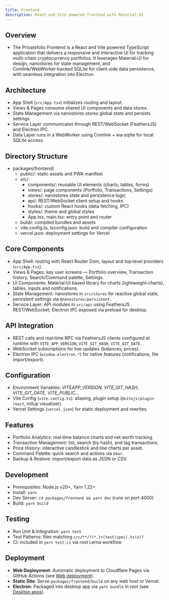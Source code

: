 ```yaml
---
title: Frontend
description: React and Vite powered frontend with Material-UI
---
```


## Overview

- The Privatefolio Frontend is a React and Vite powered TypeScript application that delivers a responsive and interactive UI for tracking multi-chain cryptocurrency portfolios. It leverages Material‑UI for design, nanostores for state management, and Comlink/WebWorker‑backed SQLite for client‑side data persistence, with seamless integration into Electron.

## Architecture

- App Shell (`src/App.tsx`) initializes routing and layout.
- Views & Pages consume shared UI components and data stores.
- State Management via nanostores stores global state and persists settings.
- Service Layer communicates through REST/WebSocket (FeathersJS) and Electron IPC.
- Data Layer runs in a WebWorker using Comlink + wa‑sqlite for local SQLite access.

## Directory Structure

- packages/frontend/
  - public/: static assets and PWA manifest
  - src/
    - components/: reusable UI elements (charts, tables, forms)
    - views/: page components (Portfolio, Transactions, Settings)
    - stores/: nanostores state and persistence logic
    - api/: REST/WebSocket client setup and hooks
    - hooks/: custom React hooks (data fetching, IPC)
    - styles/: theme and global styles
    - App.tsx, main.tsx: entry point and router
  - build/: compiled bundles and assets
  - vite.config.ts, tsconfig.json: build and compiler configuration
  - vercel.json: deployment settings for Vercel

## Core Components

- App Shell: routing with React Router Dom, layout and top‑level providers (`src/App.tsx`).
- Views & Pages: key user screens — Portfolio overview, Transaction history, Search/Command palette, Settings.
- UI Components: Material‑UI based library for charts (lightweight‑charts), tables, inputs and notifications.
- State Management: nanostores in `src/stores` for reactive global state, persistent settings via `@nanostores/persistent`.
- Service Layer: API modules in `src/api` using FeathersJS REST/WebSocket; Electron IPC exposed via preload for desktop.

## API Integration

- REST calls and real‑time RPC via FeathersJS clients configured at runtime with `VITE_APP_VERSION`, `VITE_GIT_HASH`, `VITE_GIT_DATE`.
- WebSocket subscriptions for live updates (balances, prices).
- Electron IPC (`window.electron.*`) for native features (notifications, file import/export).

## Configuration

- Environment Variables: VITE*APP_VERSION, VITE_GIT_HASH, VITE_GIT_DATE, VITE_PUBLIC*…
- Vite Config (`vite.config.ts`): aliasing, plugin setup (`@vitejs/plugin-react`, rollup visualizer).
- Vercel Settings (`vercel.json`) for static deployment and rewrites.

## Features

- Portfolio Analytics: real‑time balance charts and net worth tracking.
- Transaction Management: list, search (by hash), and tag transactions.
- Price History: interactive candlestick and line charts per asset.
- Command Palette: quick search and actions via `kbar`.
- Backup & Restore: import/export data as JSON or CSV.

## Development

- Prerequisites: Node.js v20+, Yarn 1.22+
- Install: `yarn`
- Dev Server: `cd packages/frontend && yarn dev` (runs on port 4000)
- Build: `yarn build`

## Testing

- Run Unit & Integration: `yarn test`
- Test Patterns: files matching `src/**/?(*.)+(test|spec).ts(x)?`
- CI: included in `yarn test:ci` via root Lerna workflow

## Deployment

- **Web Deployment**: Automatic deployment to Cloudflare Pages via GitHub Actions (see [Web deployment](/developers/web-deployment)).
- **Static Site**: Serve `packages/frontend/build` on any web host or Vercel.
- **Electron**: Packaged into desktop app via `yarn bundle` in root (see [Desktop apps](/developers/electron-setup)).
